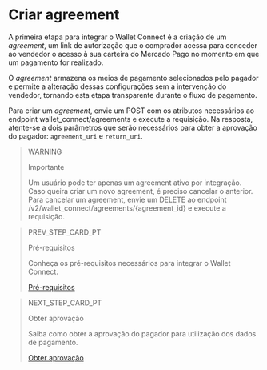 # Criar agreement

A primeira etapa para integrar o Wallet Connect é a criação de um _agreement_, um link de autorização que o comprador acessa para conceder ao vendedor o acesso à sua carteira do Mercado Pago no momento em que um pagamento for realizado. 

O _agreement_ armazena os meios de pagamento selecionados pelo pagador e permite a alteração dessas configurações sem a intervenção do vendedor, tornando esta etapa transparente durante o fluxo de pagamento.

Para criar um _agreement_, envie um POST com os atributos necessários ao endpoint  wallet_connect/agreements e execute a requisição. Na resposta, atente-se a dois parâmetros que serão necessários para obter a aprovação do pagador: `agreement_uri` e `return_uri`. 


> WARNING
>
> Importante
>
> Um usuário pode ter apenas um agreement ativo por integração. Caso queira criar um novo agreement, é preciso cancelar o anterior. Para cancelar um agreement, envie um DELETE ao endpoint /v2/wallet_connect/agreements/{agreement_id} e execute a requisição.

> PREV_STEP_CARD_PT
>
> Pré-requisitos 
>
> Conheça os pré-requisitos necessários para integrar o Wallet Connect.
>
> [Pré-requisitos](/developers/en/docs/wallet-connect/prerequisites)

> NEXT_STEP_CARD_PT
>
> Obter aprovação
>
> Saiba como obter a aprovação do pagador para utilização dos dados de pagamento.
>
> [Obter aprovação](/developers/pt/docs/wallet-connect/integration-configuration/get-approval)